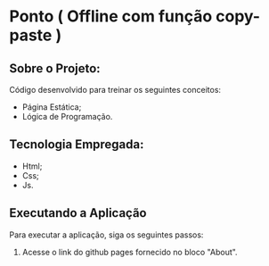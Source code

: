 # Ponto ( Offline com função copy-paste )

## Sobre o Projeto:

Código desenvolvido para treinar os seguintes conceitos:
- Página Estática;
- Lógica de Programação.

## Tecnologia Empregada:

- Html;
- Css;
- Js.

## Executando a Aplicação

Para executar a aplicação, siga os seguintes passos:

1. Acesse o link do github pages fornecido no bloco "About".

